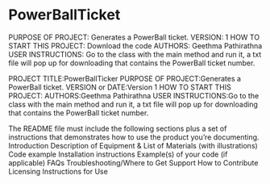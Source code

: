 # PowerBallTicket

PURPOSE OF PROJECT: Generates a PowerBall ticket.
VERSION: 1
HOW TO START THIS PROJECT: Download the code
AUTHORS: Geethma Pathirathna
USER INSTRUCTIONS: Go to the class with the main method and run it, a txt file will pop up for downloading that contains the PowerBall ticket number.

PROJECT TITLE:PowerBallTicker
PURPOSE OF PROJECT:Generates a PowerBall ticket.
VERSION or DATE:Version 1
HOW TO START THIS PROJECT:
AUTHORS:Geethma Pathirathna
USER INSTRUCTIONS:Go to the class with the main method and run it, a txt file will pop up for downloading that contains the PowerBall ticket number.


The README file must include the following sections plus a set of instructions that demonstrates how to use the product you’re documenting.
Introduction 
Description of Equipment & List of Materials (with illustrations)
Code example
Installation instructions
Example(s) of your code (if applicable)
FAQs
Troubleshooting/Where to Get Support
How to Contribute
Licensing
Instructions for Use

